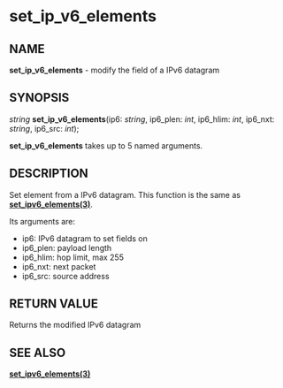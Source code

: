 # set_ip_v6_elements

## NAME

**set_ip_v6_elements** - modify the field of a IPv6 datagram

## SYNOPSIS

*string* **set_ip_v6_elements**(ip6: *string*, ip6_plen: *int*, ip6_hlim: *int*, ip6_nxt: *string*, ip6_src: *int*);

**set_ip_v6_elements** takes up to 5 named arguments.


## DESCRIPTION

Set element from a IPv6 datagram. This function is the same as **[set_ipv6_elements(3)](set_ipv6_elements.md)**.

Its arguments are:
- ip6: IPv6 datagram to set fields on
- ip6_plen: payload length
- ip6_hlim: hop limit, max 255
- ip6_nxt: next packet
- ip6_src: source address

## RETURN VALUE

Returns the modified IPv6 datagram

## SEE ALSO

**[set_ipv6_elements(3)](set_ipv6_elements.md)**
